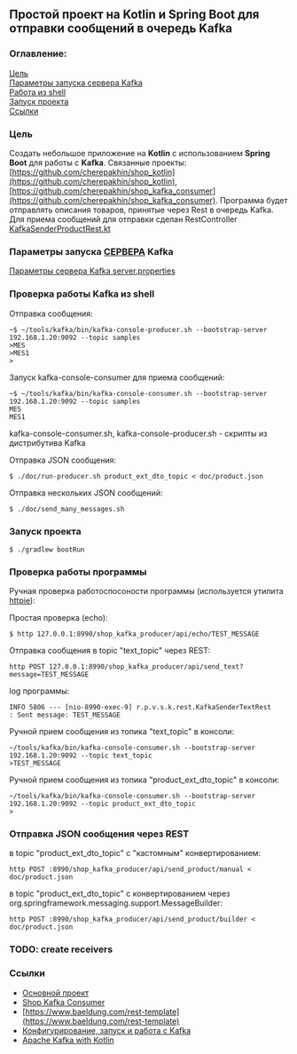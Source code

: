 ## Простой проект на Kotlin и Spring Boot для отправки сообщений в очередь Kafka

### Оглавление:
[Цель](#target)<br/>
[Параметры запуска сервера Kafka](#parameters)<br/>
[Работа из shell](#work_in_shell)<br/>
[Запуск проекта](#run_project)<br/>
[Ссылки](#links)<br/>

<a id="target"></a>
### Цель

Cоздать небольшое приложение на <b>Kotlin</b> с использованием <b>Spring Boot</b> для работы с <b>Kafka</b>.
Связанные проекты: [https://github.com/cherepakhin/shop_kotlin](https://github.com/cherepakhin/shop_kotlin), [https://github.com/cherepakhin/shop_kafka_consumer](https://github.com/cherepakhin/shop_kafka_consumer). 
Программа будет отправлять описания товаров, принятые через Rest в очередь Kafka. Для приема сообщений для отправки сделан RestController [KafkaSenderProductRest.kt](https://github.com/cherepakhin/shop_kafka_producer/blob/dev/src/main/kotlin/ru/perm/v/shopkotlin/kafka_producer/KafkaSenderProductRest.kt)

<a id="parameters"></a>
### Параметры запуска <ins>СЕРВЕРА</ins> Kafka

[Параметры сервера Kafka server.properties](https://github.com/cherepakhin/shop_kafka_producer/blob/src/main/kotlin/)

<a id="work_in_shell"></a>
### Проверка работы Kafka из shell

Отправка сообщения:

````shell
~$ ~/tools/kafka/bin/kafka-console-producer.sh --bootstrap-server 192.168.1.20:9092 --topic samples
>MES
>MES1
>
````

Запуск kafka-console-consumer для приема сообщений:

````shell
~$ ~/tools/kafka/bin/kafka-console-consumer.sh --bootstrap-server 192.168.1.20:9092 --topic samples
MES
MES1
````

kafka-console-consumer.sh, kafka-console-producer.sh - скрипты из дистрибутива Kafka

Отправка JSON сообщения:

````shell
$ ./doc/run-producer.sh product_ext_dto_topic < doc/product.json
````

Отправка нескольких JSON сообщений:

````shell
$ ./doc/send_many_messages.sh
````

<a id="run_project"></a>
### Запуск проекта

````shell
$ ./gradlew bootRun
````

### Проверка работы программы

Ручная проверка работоспосоности программы (используется утилита [httpie](https://httpie.io/)):

Простая проверка (echo):

````shell
$ http 127.0.0.1:8990/shop_kafka_producer/api/echo/TEST_MESSAGE
````

Отправка сообщения в topic "text_topic" через REST:

````shell
http POST 127.0.0.1:8990/shop_kafka_producer/api/send_text?message=TEST_MESSAGE

````

log программы:

````text
INFO 5806 --- [nio-8990-exec-9] r.p.v.s.k.rest.KafkaSenderTextRest       : Sent message: TEST_MESSAGE

````

Ручной прием сообщения из топика "text_topic" в консоли:

````shell
~/tools/kafka/bin/kafka-console-consumer.sh --bootstrap-server 192.168.1.20:9092 --topic text_topic
>TEST_MESSAGE
````

Ручной прием сообщения из топика "product_ext_dto_topic" в консоли:

````shell
~/tools/kafka/bin/kafka-console-consumer.sh --bootstrap-server 192.168.1.20:9092 --topic product_ext_dto_topic
>
````

### Отправка JSON сообщения  через REST 

в topic "product_ext_dto_topic" с "кастомным" конвертированием: 

````shell
http POST :8990/shop_kafka_producer/api/send_product/manual < doc/product.json

````

в topic "product_ext_dto_topic" с конвертированием через org.springframework.messaging.support.MessageBuilder:

````shell
http POST :8990/shop_kafka_producer/api/send_product/builder < doc/product.json

````

### TODO: create receivers

<a id="links"></a>
### Ссылки

- [Основной проект](https://github.com/cherepakhin/shop_kotlin)
- [Shop Kafka Consumer](https://github.com/cherepakhin/shop_kafka_consumer)
- [https://www.baeldung.com/rest-template](https://www.baeldung.com/rest-template)
- [Конфигурирование, запуск и работа с Kafka](http://v.perm.ru/main/index.php/homepage/66-konfigurirovanie-zapusk-i-rabota-s-kafka)
- [Apache Kafka with Kotlin](https://www.baeldung.com/kotlin/apache-kafka)